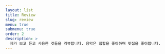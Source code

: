 ```yaml
---
layout: list
title: Review
slug: review
menu: true
submenu: true
order: 2
description: >
  제가 보고 듣고 사용한 것들을 리뷰합니다. 음악은 힙합을 좋아하며 맛집을 좋아합니다.
---
```

